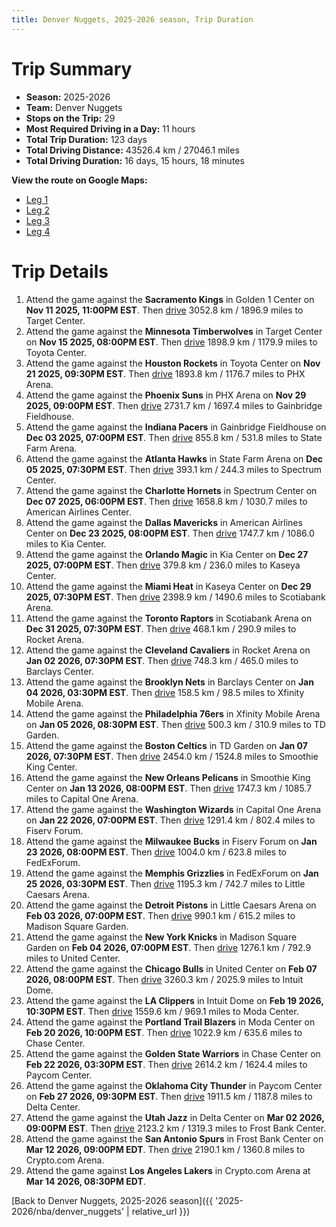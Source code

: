 ```yaml
---
title: Denver Nuggets, 2025-2026 season, Trip Duration
---
```


# Trip Summary
- **Season:** 2025-2026
- **Team:** Denver Nuggets
- **Stops on the Trip:** 29
- **Most Required Driving in a Day:** 11 hours
- **Total Trip Duration:** 123 days
- **Total Driving Distance:** 43526.4 km / 27046.1 miles
- **Total Driving Duration:** 16 days, 15 hours, 18 minutes

**View the route on Google Maps:**
- [Leg 1](https://www.google.com/maps/dir/Golden+1+Center+Sacramento+CA/Target+Center+Minneapolis+MN/Toyota+Center+Houston+TX/PHX+Arena+Phoenix+AZ/Gainbridge+Fieldhouse+Indianapolis+IN/State+Farm+Arena+Atlanta+GA/Spectrum+Center+Charlotte+NC/American+Airlines+Center+Dallas+TX/Kia+Center+Orlando+FL/Kaseya+Center+Miami+FL)
- [Leg 2](https://www.google.com/maps/dir/Kaseya+Center+Miami+FL/Scotiabank+Arena+Toronto+ON/Rocket+Arena+Cleveland+OH/Barclays+Center+Brooklyn+NY/Xfinity+Mobile+Arena+Philadelphia+PA/TD+Garden+Boston+MA/Smoothie+King+Center+New+Orleans+LA/Capital+One+Arena+Washington+DC/Fiserv+Forum+Milwaukee+WI/FedExForum+Memphis+TN)
- [Leg 3](https://www.google.com/maps/dir/FedExForum+Memphis+TN/Little+Caesars+Arena+Detroit+MI/Madison+Square+Garden+New+York+NY/United+Center+Chicago+IL/Intuit+Dome+Inglewood+CA/Moda+Center+Portland+OR/Chase+Center+San+Francisco+CA/Paycom+Center+Oklahoma+City+OK/Delta+Center+Salt+Lake+City+UT/Frost+Bank+Center+San+Antonio+TX)
- [Leg 4](https://www.google.com/maps/dir/Frost+Bank+Center+San+Antonio+TX/Crypto.com+Arena+Los+Angeles+CA)

# Trip Details
1. Attend the game against the **Sacramento Kings** in Golden 1 Center on **Nov 11 2025, 11:00PM EST**. Then [drive](https://www.google.com/maps/dir/Golden+1+Center+Sacramento+CA/Target+Center+Minneapolis+MN) 3052.8 km / 1896.9 miles to Target Center.
2. Attend the game against the **Minnesota Timberwolves** in Target Center on **Nov 15 2025, 08:00PM EST**. Then [drive](https://www.google.com/maps/dir/Target+Center+Minneapolis+MN/Toyota+Center+Houston+TX) 1898.9 km / 1179.9 miles to Toyota Center.
3. Attend the game against the **Houston Rockets** in Toyota Center on **Nov 21 2025, 09:30PM EST**. Then [drive](https://www.google.com/maps/dir/Toyota+Center+Houston+TX/PHX+Arena+Phoenix+AZ) 1893.8 km / 1176.7 miles to PHX Arena.
4. Attend the game against the **Phoenix Suns** in PHX Arena on **Nov 29 2025, 09:00PM EST**. Then [drive](https://www.google.com/maps/dir/PHX+Arena+Phoenix+AZ/Gainbridge+Fieldhouse+Indianapolis+IN) 2731.7 km / 1697.4 miles to Gainbridge Fieldhouse.
5. Attend the game against the **Indiana Pacers** in Gainbridge Fieldhouse on **Dec 03 2025, 07:00PM EST**. Then [drive](https://www.google.com/maps/dir/Gainbridge+Fieldhouse+Indianapolis+IN/State+Farm+Arena+Atlanta+GA) 855.8 km / 531.8 miles to State Farm Arena.
6. Attend the game against the **Atlanta Hawks** in State Farm Arena on **Dec 05 2025, 07:30PM EST**. Then [drive](https://www.google.com/maps/dir/State+Farm+Arena+Atlanta+GA/Spectrum+Center+Charlotte+NC) 393.1 km / 244.3 miles to Spectrum Center.
7. Attend the game against the **Charlotte Hornets** in Spectrum Center on **Dec 07 2025, 06:00PM EST**. Then [drive](https://www.google.com/maps/dir/Spectrum+Center+Charlotte+NC/American+Airlines+Center+Dallas+TX) 1658.8 km / 1030.7 miles to American Airlines Center.
8. Attend the game against the **Dallas Mavericks** in American Airlines Center on **Dec 23 2025, 08:00PM EST**. Then [drive](https://www.google.com/maps/dir/American+Airlines+Center+Dallas+TX/Kia+Center+Orlando+FL) 1747.7 km / 1086.0 miles to Kia Center.
9. Attend the game against the **Orlando Magic** in Kia Center on **Dec 27 2025, 07:00PM EST**. Then [drive](https://www.google.com/maps/dir/Kia+Center+Orlando+FL/Kaseya+Center+Miami+FL) 379.8 km / 236.0 miles to Kaseya Center.
10. Attend the game against the **Miami Heat** in Kaseya Center on **Dec 29 2025, 07:30PM EST**. Then [drive](https://www.google.com/maps/dir/Kaseya+Center+Miami+FL/Scotiabank+Arena+Toronto+ON) 2398.9 km / 1490.6 miles to Scotiabank Arena.
11. Attend the game against the **Toronto Raptors** in Scotiabank Arena on **Dec 31 2025, 07:30PM EST**. Then [drive](https://www.google.com/maps/dir/Scotiabank+Arena+Toronto+ON/Rocket+Arena+Cleveland+OH) 468.1 km / 290.9 miles to Rocket Arena.
12. Attend the game against the **Cleveland Cavaliers** in Rocket Arena on **Jan 02 2026, 07:30PM EST**. Then [drive](https://www.google.com/maps/dir/Rocket+Arena+Cleveland+OH/Barclays+Center+Brooklyn+NY) 748.3 km / 465.0 miles to Barclays Center.
13. Attend the game against the **Brooklyn Nets** in Barclays Center on **Jan 04 2026, 03:30PM EST**. Then [drive](https://www.google.com/maps/dir/Barclays+Center+Brooklyn+NY/Xfinity+Mobile+Arena+Philadelphia+PA) 158.5 km / 98.5 miles to Xfinity Mobile Arena.
14. Attend the game against the **Philadelphia 76ers** in Xfinity Mobile Arena on **Jan 05 2026, 08:30PM EST**. Then [drive](https://www.google.com/maps/dir/Xfinity+Mobile+Arena+Philadelphia+PA/TD+Garden+Boston+MA) 500.3 km / 310.9 miles to TD Garden.
15. Attend the game against the **Boston Celtics** in TD Garden on **Jan 07 2026, 07:30PM EST**. Then [drive](https://www.google.com/maps/dir/TD+Garden+Boston+MA/Smoothie+King+Center+New+Orleans+LA) 2454.0 km / 1524.8 miles to Smoothie King Center.
16. Attend the game against the **New Orleans Pelicans** in Smoothie King Center on **Jan 13 2026, 08:00PM EST**. Then [drive](https://www.google.com/maps/dir/Smoothie+King+Center+New+Orleans+LA/Capital+One+Arena+Washington+DC) 1747.3 km / 1085.7 miles to Capital One Arena.
17. Attend the game against the **Washington Wizards** in Capital One Arena on **Jan 22 2026, 07:00PM EST**. Then [drive](https://www.google.com/maps/dir/Capital+One+Arena+Washington+DC/Fiserv+Forum+Milwaukee+WI) 1291.4 km / 802.4 miles to Fiserv Forum.
18. Attend the game against the **Milwaukee Bucks** in Fiserv Forum on **Jan 23 2026, 08:00PM EST**. Then [drive](https://www.google.com/maps/dir/Fiserv+Forum+Milwaukee+WI/FedExForum+Memphis+TN) 1004.0 km / 623.8 miles to FedExForum.
19. Attend the game against the **Memphis Grizzlies** in FedExForum on **Jan 25 2026, 03:30PM EST**. Then [drive](https://www.google.com/maps/dir/FedExForum+Memphis+TN/Little+Caesars+Arena+Detroit+MI) 1195.3 km / 742.7 miles to Little Caesars Arena.
20. Attend the game against the **Detroit Pistons** in Little Caesars Arena on **Feb 03 2026, 07:00PM EST**. Then [drive](https://www.google.com/maps/dir/Little+Caesars+Arena+Detroit+MI/Madison+Square+Garden+New+York+NY) 990.1 km / 615.2 miles to Madison Square Garden.
21. Attend the game against the **New York Knicks** in Madison Square Garden on **Feb 04 2026, 07:00PM EST**. Then [drive](https://www.google.com/maps/dir/Madison+Square+Garden+New+York+NY/United+Center+Chicago+IL) 1276.1 km / 792.9 miles to United Center.
22. Attend the game against the **Chicago Bulls** in United Center on **Feb 07 2026, 08:00PM EST**. Then [drive](https://www.google.com/maps/dir/United+Center+Chicago+IL/Intuit+Dome+Inglewood+CA) 3260.3 km / 2025.9 miles to Intuit Dome.
23. Attend the game against the **LA Clippers** in Intuit Dome on **Feb 19 2026, 10:30PM EST**. Then [drive](https://www.google.com/maps/dir/Intuit+Dome+Inglewood+CA/Moda+Center+Portland+OR) 1559.6 km / 969.1 miles to Moda Center.
24. Attend the game against the **Portland Trail Blazers** in Moda Center on **Feb 20 2026, 10:00PM EST**. Then [drive](https://www.google.com/maps/dir/Moda+Center+Portland+OR/Chase+Center+San+Francisco+CA) 1022.9 km / 635.6 miles to Chase Center.
25. Attend the game against the **Golden State Warriors** in Chase Center on **Feb 22 2026, 03:30PM EST**. Then [drive](https://www.google.com/maps/dir/Chase+Center+San+Francisco+CA/Paycom+Center+Oklahoma+City+OK) 2614.2 km / 1624.4 miles to Paycom Center.
26. Attend the game against the **Oklahoma City Thunder** in Paycom Center on **Feb 27 2026, 09:30PM EST**. Then [drive](https://www.google.com/maps/dir/Paycom+Center+Oklahoma+City+OK/Delta+Center+Salt+Lake+City+UT) 1911.5 km / 1187.8 miles to Delta Center.
27. Attend the game against the **Utah Jazz** in Delta Center on **Mar 02 2026, 09:00PM EST**. Then [drive](https://www.google.com/maps/dir/Delta+Center+Salt+Lake+City+UT/Frost+Bank+Center+San+Antonio+TX) 2123.2 km / 1319.3 miles to Frost Bank Center.
28. Attend the game against the **San Antonio Spurs** in Frost Bank Center on **Mar 12 2026, 09:00PM EDT**. Then [drive](https://www.google.com/maps/dir/Frost+Bank+Center+San+Antonio+TX/Crypto.com+Arena+Los+Angeles+CA) 2190.1 km / 1360.8 miles to Crypto.com Arena.
29. Attend the game against **Los Angeles Lakers** in Crypto.com Arena at **Mar 14 2026, 08:30PM EDT**.

[Back to Denver Nuggets, 2025-2026 season]({{ '2025-2026/nba/denver_nuggets' | relative_url }})

